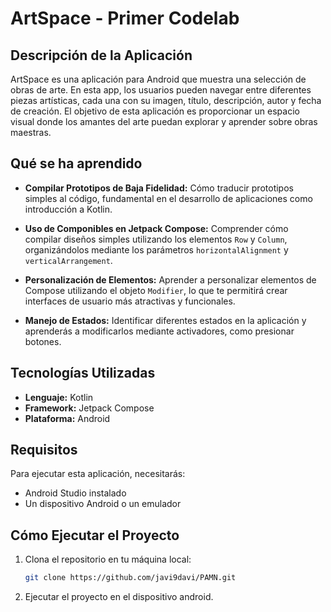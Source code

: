 # ArtSpace - Primer Codelab

## Descripción de la Aplicación

ArtSpace es una aplicación para Android que muestra una selección de obras de arte. En esta app, los usuarios pueden navegar entre diferentes piezas artísticas, cada una con su imagen, título, descripción, autor y fecha de creación. El objetivo de esta aplicación es proporcionar un espacio visual donde los amantes del arte puedan explorar y aprender sobre obras maestras.

## Qué se ha aprendido

- **Compilar Prototipos de Baja Fidelidad:** Cómo traducir prototipos simples al código, fundamental en el desarrollo de aplicaciones como introducción a Kotlin.
  
- **Uso de Componibles en Jetpack Compose:** Comprender cómo compilar diseños simples utilizando los elementos `Row` y `Column`, organizándolos mediante los parámetros `horizontalAlignment` y `verticalArrangement`.

- **Personalización de Elementos:** Aprender a personalizar elementos de Compose utilizando el objeto `Modifier`, lo que te permitirá crear interfaces de usuario más atractivas y funcionales.

- **Manejo de Estados:** Identificar diferentes estados en la aplicación y aprenderás a modificarlos mediante activadores, como presionar botones.


## Tecnologías Utilizadas

- **Lenguaje:** Kotlin
- **Framework:** Jetpack Compose
- **Plataforma:** Android

## Requisitos

Para ejecutar esta aplicación, necesitarás:

- Android Studio instalado
- Un dispositivo Android o un emulador

## Cómo Ejecutar el Proyecto

1. Clona el repositorio en tu máquina local:
   ```bash
   git clone https://github.com/javi9davi/PAMN.git
2. Ejecutar el proyecto en el dispositivo android.
